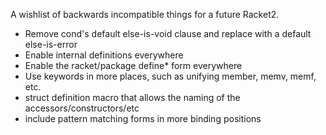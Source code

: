 A wishlist of backwards incompatible things for a future Racket2.

* Remove cond's default else-is-void clause and replace with a default else-is-error
* Enable internal definitions everywhere
* Enable the racket/package define* form everywhere
* Use keywords in more places, such as unifying member, memv, memf, etc.
* struct definition macro that allows the naming of the accessors/constructors/etc
* include pattern matching forms in more binding positions

